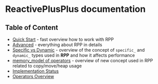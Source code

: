 # ReactivePlusPlus documentation

## Table of Content
- [Quick Start](./Quick%20Start.md) - fast overview how to work with RPP
- [Advanced](./Advanced.md) - everything about RPP in details
- [Specific vs Dynamic](./Specific%20vs%20Dynamic.md) - overview of the concept of `specific_` and `dynamic_` types used in **RPP** and how it affects performance
- [memory_model of operators](./MemoryModel.md) - overview of new concept used in RPP related to copy/move/heap usage
- [Implementation Status](./Implementation%20Status.md)
- [Operators Overview](./Operators%20Overview.md)